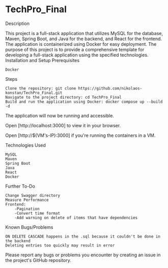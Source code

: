 # TechPro_Final

Description

This project is a full-stack application that utilizes MySQL for the database, Maven, Spring Boot, and Java for the backend, and React for the frontend. The application is containerized using Docker for easy deployment. The purpose of this project is to provide a comprehensive template for developing a full-stack application using the specified technologies.
Installation and Setup
Prerequisites

    Docker

Steps

    Clone the repository: git clone https://github.com/nikolaos-konstan/TechPro_Final.git
    Navigate to the project directory: cd TechPro_Final
    Build and run the application using Docker: docker compose up --build -d

The application will now be running and accessible.

Open [http://localhost:3000] to view it in your browser.

Open [http://${VM's-IP}:3000] if you're running the containers in a VM.

Technologies Used

    MySQL
    Maven
    Spring Boot
    Java
    React
    Docker

Further To-Do

    Change Swagger directory
    Measure Performance
    Frontend:
        -Pagination
        -Convert time format
        -Add warning on delete of items that have dependencies

Known Bugs/Problems

    ON DELETE CASCADE happens in the .sql because it couldn't be done in the backend
    Deleting entries too quickly may result in error

Please report any bugs or problems you encounter by creating an issue in the project's GitHub repository.
